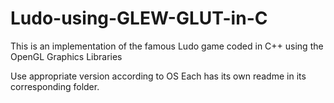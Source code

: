 # Ludo-using-GLEW-GLUT-in-C
This is an implementation of the famous Ludo game coded in C++ using the OpenGL Graphics Libraries

Use appropriate version according to OS
Each has its own readme in its corresponding folder.


